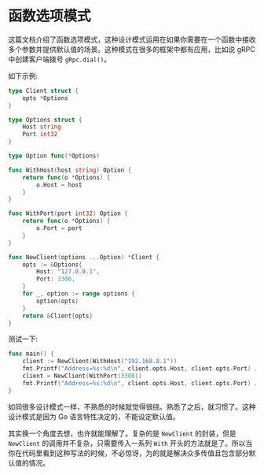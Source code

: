 # 函数选项模式

这篇文档介绍了函数选项模式，这种设计模式运用在如果你需要在一个函数中接收多个参数并提供默认值的场景。这种模式在很多的框架中都有应用，比如说 gRPC 中创建客户端拨号 `gRpc.dial()`。

如下示例:

```go
type Client struct {
	opts *Options
}

type Options struct {
	Host string
	Port int32
}

type Option func(*Options)

func WithHost(host string) Option {
	return func(o *Options) {
		o.Host = host
	}
}

func WithPort(port int32) Option {
	return func(o *Options) {
		o.Port = port
	}
}

func NewClient(options ...Option) *Client {
	opts := &Options{
		Host: "127.0.0.1",
		Port: 3306,
	}
	for _, option := range options {
		option(opts)
	}
	return &Client{opts}
}
```

测试一下:

```go
func main() {
	client := NewClient(WithHost("192.168.8.1"))
	fmt.Printf("Address=%s:%d\n", client.opts.Host, client.opts.Port) // 192.168.8.1:3306
	client = NewClient(WithPort(3308))
	fmt.Printf("Address=%s:%d\n", client.opts.Host, client.opts.Port) // 127.0.0.1:3308
}
```

如同很多设计模式一样，不熟悉的时候就觉得很绕。熟悉了之后，就习惯了。这种设计模式是因为 Go 语言特性决定的，不能设定默认值。

其实换一个角度去想，也许就能理解了。复杂的是 `NewClient` 的封装，但是 `NewClient` 的调用并不复杂，只需要传入一系列 `With` 开头的方法就是了。所以当你在代码里看到这种写法的时候，不必惊讶，为的就是解决众多传值且包含部分默认值的情况。